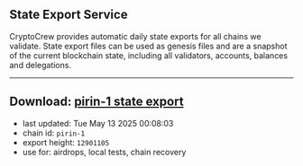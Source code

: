 ## State Export Service
CryptoCrew provides automatic daily state exports for all chains we validate. State export files can be used as genesis files and are a snapshot of the current blockchain state, including all validators, accounts, balances and delegations.

---
**Download: [pirin-1 state export](https://dl-eu2.ccvalidators.com/SERVICE/nolus/pirin-1_export_12901105.json)**
---

- last updated: Tue May 13 2025 00:08:03
- chain id: `pirin-1`
- export height: `12901105`
- use for: airdrops, local tests, chain recovery
